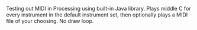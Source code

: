 Testing out MIDI in Processing using built-in Java library.
Plays middle C for every instrument in the default instrument set, then optionally plays a MIDI file of your choosing.  No draw loop.
